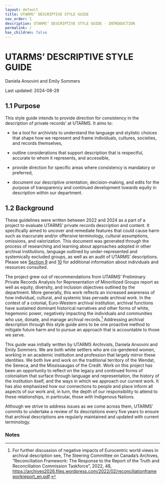 ```yaml
---
layout: default
title: UTARMS’ DESCRIPTIVE STYLE GUIDE
nav_order: 1
description: UTARMS’ DESCRIPTIVE STYLE GUIDE - INTRODUCTION
permalink: /
has_children: false
---
```


# UTARMS’ DESCRIPTIVE STYLE GUIDE
Daniela Ansovini and Emily Sommers

Last updated: 2024-08-29

## 1.1 Purpose

This style guide intends to provide direction for consistency in the description of private records’ at UTARMS. It aims to: 

* be a tool for archivists to understand the language and stylistic choices that shape how we represent and frame individuals, cultures, societies, and records themselves,

* outline considerations that support description that is respectful, accurate to whom it represents, and accessible, 

* provide direction for specific areas where consistency is mandatory or preferred, 

* document our descriptive orientation, decision-making, and edits for the purpose of transparency and continued development towards equity in description within our department.

## 1.2 Background

These guidelines were written between 2022 and 2024 as a part of a project to evaluate UTARMS’ private records description and content. It specifically aimed to uncover and remediate features that could cause harm such as inaccurate and/or offensive terminology, cultural assumptions, omissions, and valorization. This document was generated through the process of researching and learning about approaches adopted in other archival institutions, language outlined by under-represented and systemically excluded groups, as well as an audit of UTARMS’ descriptions. Please see [Section 9](/UTARMS-style-guide/9-bibliography/bibliography-resources-consulted) and [10](/UTARMS-style-guide/10-acknowledgements/acknowledgements) for additional information about individuals and resources consulted.

The project grew out of recommendations from UTARMS’ Preliminary Private Records Analysis for Representation of Minoritized Groups report as well as equity, diversity, and inclusion objectives outlined by the department. More generally, this work reflects an increased awareness of how individual, cultural, and systemic bias pervade archival work. In the context of a colonial, Euro-Western archival institution, archival functions have sustained dominant historical narratives and other forms of white, hegemonic power, negatively impacting the individuals and communities who use, donate, and manage archival records.[^1] Addressing archival description through this style guide aims to be one proactive method to mitigate future harm and to pursue an approach that is accountable to those we serve.

This guide was initially written by UTARMS Archivists, Daniela Ansovini and Emily Sommers. We are both white settlers who are cis-gendered women, working in an academic institution and profession that largely mirror these identities. We both live and work on the traditional territory of the Wendat, the Seneca, and the Mississaugas of the Credit. Work on this project has been an opportunity to reflect on the legacy and continued forms of colonialism that surface through language and representation, the history of the institution itself, and the ways in which we approach our current work. It has also emphasized how our connections to people and place inform all aspects of our work and, in turn, the depth of our responsibility to attend to these relationships, in particular, those with Indigenous Nations. 

Although we strive to address issues as we come across them, UTARMS’ commits to undertake a review of its descriptions every five years to ensure that archival descriptions are regularly maintained and updated with current terminology.

### Notes

[^1]: For further discussion of negative impacts of Eurocentric world views in archival description see, The Steering Committee on Canada’s Archives, “Reconciliation Framework: The Response to the Report of the Truth and Reconciliation Commission Taskforce”, 2022, 48, https://archives2026.files.wordpress.com/2022/02/reconciliationframeworkreport_en.pdf.